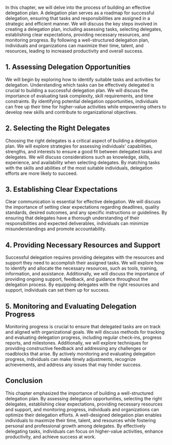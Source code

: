 
In this chapter, we will delve into the process of building an effective delegation plan. A delegation plan serves as a roadmap for successful delegation, ensuring that tasks and responsibilities are assigned in a strategic and efficient manner. We will discuss the key steps involved in creating a delegation plan, including assessing tasks, selecting delegates, establishing clear expectations, providing necessary resources, and monitoring progress. By following a well-structured delegation plan, individuals and organizations can maximize their time, talent, and resources, leading to increased productivity and overall success.

**1. Assessing Delegation Opportunities**
-----------------------------------------

We will begin by exploring how to identify suitable tasks and activities for delegation. Understanding which tasks can be effectively delegated is crucial to building a successful delegation plan. We will discuss the importance of evaluating task complexity, skill requirements, and time constraints. By identifying potential delegation opportunities, individuals can free up their time for higher-value activities while empowering others to develop new skills and contribute to organizational objectives.

**2. Selecting the Right Delegates**
------------------------------------

Choosing the right delegates is a critical aspect of building a delegation plan. We will explore strategies for assessing individuals' capabilities, strengths, and interests to ensure a good fit between delegated tasks and delegates. We will discuss considerations such as knowledge, skills, experience, and availability when selecting delegates. By matching tasks with the skills and abilities of the most suitable individuals, delegation efforts are more likely to succeed.

**3. Establishing Clear Expectations**
--------------------------------------

Clear communication is essential for effective delegation. We will discuss the importance of setting clear expectations regarding deadlines, quality standards, desired outcomes, and any specific instructions or guidelines. By ensuring that delegates have a thorough understanding of their responsibilities and expected deliverables, individuals can minimize misunderstandings and promote accountability.

**4. Providing Necessary Resources and Support**
------------------------------------------------

Successful delegation requires providing delegates with the resources and support they need to accomplish their assigned tasks. We will explore how to identify and allocate the necessary resources, such as tools, training, information, and assistance. Additionally, we will discuss the importance of providing ongoing support, feedback, and guidance throughout the delegation process. By equipping delegates with the right resources and support, individuals can set them up for success.

**5. Monitoring and Evaluating Delegation Progress**
----------------------------------------------------

Monitoring progress is crucial to ensure that delegated tasks are on track and aligned with organizational goals. We will discuss methods for tracking and evaluating delegation progress, including regular check-ins, progress reports, and milestones. Additionally, we will explore techniques for providing constructive feedback and addressing any challenges or roadblocks that arise. By actively monitoring and evaluating delegation progress, individuals can make timely adjustments, recognize achievements, and address any issues that may hinder success.

**Conclusion**
--------------

This chapter emphasized the importance of building a well-structured delegation plan. By assessing delegation opportunities, selecting the right delegates, establishing clear expectations, providing necessary resources and support, and monitoring progress, individuals and organizations can optimize their delegation efforts. A well-designed delegation plan enables individuals to maximize their time, talent, and resources while fostering personal and professional growth among delegates. By effectively delegating tasks, individuals can focus on higher-value activities, enhance productivity, and achieve success at work.
